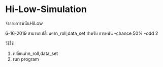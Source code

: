 # Hi-Low-Simulation
จำลองการพนันHiLow

6-16-2019
สามารถเปลี่ยนค่าn_roll,data_set
สำหรับ การพนัน
-chance 50%
-odd 2

วิธีใช้
1. เปลี่ยนค่าn_roll,data_set
2. run program
